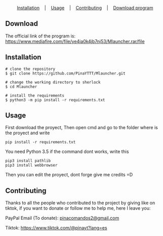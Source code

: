 <p align="center">
  <a href="#installation">Installation</a>
  &nbsp;&nbsp;&nbsp;|&nbsp;&nbsp;&nbsp;
  <a href="#usage">Usage</a>
  &nbsp;&nbsp;&nbsp;|&nbsp;&nbsp;&nbsp;
  <a href="#contributing">Contributing</a>
  &nbsp;&nbsp;&nbsp;|&nbsp;&nbsp;&nbsp;
  <a href="#Download">Download program</a>
</p>

## Download
The official link of the program is: https://www.mediafire.com/file/ye4ia0k4jb7nj53/Mlauncher.rar/file


## Installation

```console
# clone the repository
$ git clone https://github.com/PinaYTTT/Mlauncher.git

# change the working directory to sherlock
$ cd Mlauncher

# install the requirements
$ python3 -m pip install -r requirements.txt
```

## Usage
First download the proyect,
Then open cmd and go to the folder where is the proyect and write
```
pip install -r requirements.txt
```
You need Python 3.5
if the command dont works, write this
```
pip3 install pathlib
pip3 install webbrowser
```

Then you can edit the proyect, dont forge give me credits =D

## Contributing
Thanks to all the people who contributed to the project by giving like on tiktok, if you want to donate or follow me to help me, here I leave you:

PayPal Email (To donate): pinacomandos2@gmail.com

Tiktok: https://www.tiktok.com/@pinayt?lang=es
